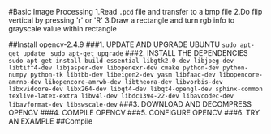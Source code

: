 #Basic Image Processing
	1.Read `.pcd` file and transfer to a bmp file
	2.Do flip vertical by pressing 'r' or 'R' 
	3.Draw a rectangle and turn rgb info to grayscale value within rectangle

##Install opencv-2.4.9
###1. UPDATE AND UPGRADE UBUNTU
`sudo apt-get update`
` sudo apt-get upgrade`
###2. INSTALL THE DEPENDENCIES
`sudo apt-get install build-essential libgtk2.0-dev libjpeg-dev libtiff4-dev libjasper-dev libopenexr-dev cmake python-dev python-numpy python-tk libtbb-dev libeigen2-dev yasm libfaac-dev libopencore-amrnb-dev libopencore-amrwb-dev libtheora-dev libvorbis-dev libxvidcore-dev libx264-dev libqt4-dev libqt4-opengl-dev sphinx-common texlive-latex-extra libv4l-dev libdc1394-22-dev libavcodec-dev libavformat-dev libswscale-dev`
###3. DOWNLOAD AND DECOMPRESS OPENCV
###4. COMPILE OPENCV
###5. CONFIGURE OPENCV
###6. TRY AN EXAMPLE
##Compile
	


